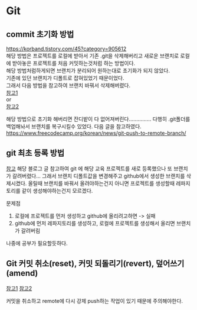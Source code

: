 # Git

## commit 초기화 방법
https://korband.tistory.com/45?category=905612   
해당 방법은 프로젝트를 로컬에 받아서 기존 .git을 삭제해버리고 새로운 브랜치로 로컬에 받아놓은 프로젝트를 처음 커밋하는것처럼 하는 방법이다.   
해당 방법처럼하게되면 브랜치가 분리되어 원하는대로 초기화가 되지 않았다.   
기존에 있던 브랜치가 디폴트로 잡혀있었기 때문이었다.   
그래서 다음 방법을 참고하여 브랜치 바꿔서 삭제해버렸다.   
[참고1](https://velog.io/@khh180cm/git-repository-master-%EC%82%AD%EC%A0%9C)   
or   
[참고2](https://wakestand.tistory.com/667)

해당 방법으로 초기화 해버리면 잔디밭이 다 없어져버린다...............
다행히 .git폴더를 백업해놔서 브랜치를 복구시킬수 있었다.
다음 글을 참고하였다.
https://www.freecodecamp.org/korean/news/git-push-to-remote-branch/


## git 최초 등록 방법
[참고](https://kitty-geno.tistory.com/141)
해당 블로그 글 참고하여 git 에 해당 교육 프로젝트를 새로 등록했으나 또 브랜치가 갈려버렸다...
그래서 브랜치 디폴트값을 변경해주고 github에서 생성한 브랜치를 삭제시켰다.
올릴때 브랜치를 바꿔서 올려야하는건지 아니면 프로젝트를 생성할때 레파지토리를 같이 생성해야하는건지 모르겠다.

문제점
1. 로컬에 프로젝트를 먼저 생성하고 github에 올리려고하면 -> 실패
2. github에 먼저 레파지토리를 생성하고, 로컬에 프로젝트를 생성해서 올리면 브랜치가 갈려버림

나중에 공부가 필요할듯하다.

## Git 커밋 취소(reset), 커밋 되돌리기(revert), 덮어쓰기(amend)
[참고1](https://www.lainyzine.com/ko/article/git-reset-and-git-revert-and-git-commit-amend/)
[참고2](https://gmlwjd9405.github.io/2018/05/25/git-add-cancle.html)

커밋을 취소하고 remote에 다시 강제 push하는 작업이 있기 때문에 주의해야한다.
